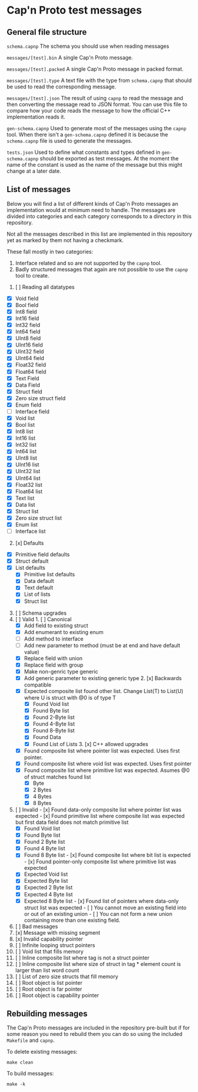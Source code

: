 # Cap'n Proto test messages

## General file structure

`schema.capnp`
The schema you should use when reading messages

`messages/[test].bin`
A single Cap'n Proto message.

`messages/[test].packed`
A single Cap'n Proto message in packed format.

`messages/[test].type`
A text file with the type from `schema.capnp` that should be used to read the corresponding message.

`messages/[test].json`
The result of using `capnp` to read the message and then converting the message read to
JSON format. You can use this file to compare how your code reads the message to how the
official C++ implementation reads it.

`gen-schema.capnp`
Used to generate most of the messages using the `capnp` tool. When there isn't a `gen-schema.capnp` defined it is because the `schema.capnp` file is used to generate
the messages.

`tests.json`
Used to define what constants and types defined in `gen-schema.capnp` should be
exported as test messages. At the moment the name of the constant is used as the
name of the message but this might change at a later date.

## List of messages

Below you will find a list of different kinds of Cap'n Proto messages an implementation
would at minimum need to handle. The messages are divided into categories and each category corresponds to a directory in this repository.

Not all the messages described in this list are implemented in this repository yet as
marked by them not having a checkmark.

These fall mostly in two categories:
1) Interface related and so are not supported by the `capnp` tool.
2) Badly structured messages that again are not possible to use the `capnp` tool to create.

1. [ ] Reading all datatypes
  - [x] Void field
  - [x] Bool field
  - [x] Int8 field
  - [x] Int16 field
  - [x] Int32 field
  - [x] Int64 field
  - [x] UInt8 field
  - [x] UInt16 field
  - [x] UInt32 field
  - [x] UInt64 field
  - [x] Float32 field
  - [x] Float64 field
  - [x] Text Field
  - [x] Data Field
  - [x] Struct field
  - [x] Zero size struct field
  - [x] Enum field
  - [ ] Interface field
  - [x] Void list
  - [x] Bool list
  - [x] Int8 list
  - [x] Int16 list
  - [x] Int32 list
  - [x] Int64 list
  - [x] UInt8 list
  - [x] UInt16 list
  - [x] UInt32 list
  - [x] UInt64 list
  - [x] Float32 list
  - [x] Float64 list
  - [x] Text list
  - [x] Data list
  - [x] Struct list
  - [x] Zero size struct list
  - [x] Enum list
  - [ ] Interface list
2. [x] Defaults
  - [x] Primitive field defaults
  - [x] Struct default
  - [x] List defaults
    - [x] Primitive list defaults
    - [x] Data default
    - [x] Text default
    - [x] List of lists
    - [x] Struct list
3. [ ] Schema upgrades
  1. [ ] Valid
    1. [ ] Canonical
      - [x] Add field to existing struct
      - [x] Add enumerant to existing enum
      - [ ] Add method to interface
      - [ ] Add new parameter to method (must be at end and have default value)
      - [x] Replace field with union
      - [x] Replace field with group
      - [x] Make non-genric type generic
      - [x] Add generic parameter to existing generic type
    2. [x] Backwards compatible
      - [x] Expected composite list found other list. Change List(T) to List(U) where U is struct with @0 is of type T
        - [x] Found Void list
        - [x] Found Byte list
        - [x] Found 2-Byte list
        - [x] Found 4-Byte list
        - [x] Found 8-Byte list
        - [x] Found Data
        - [x] Found List of Lists
    3. [x] C++ allowed upgrades
      - [x] Found composite list where pointer list was expected. Uses first pointer.
      - [x] Found composite list where void list was expected. Uses first pointer
      - [x] Found composite list where primitive list was expected. Asumes @0 of struct matches found list
        - [x] Byte
        - [x] 2 Bytes
        - [x] 4 Bytes
        - [x] 8 Bytes
  2. [ ] Invalid
    - [x] Found data-only composite list where pointer list was expected
    - [x] Found primitive list where composite list was expected but first data field does not match primitive list
      - [x] Found Void list
      - [x] Found Byte list
      - [x] Found 2 Byte list
      - [x] Found 4 Byte list
      - [x] Found 8 Byte list
    - [x] Found composite list where bit list is expected
    - [x] Found pointer-only composite list where primitive list was expected
      - [x] Expected Void list
      - [x] Expected Byte list
      - [x] Expected 2 Byte list
      - [x] Expected 4 Byte list
      - [x] Expected 8 Byte list
    - [x] Found list of pointers where data-only struct list was expected
    - [ ] You cannot move an existing field into or out of an existing union
    - [ ] You can not form a new union containing more than one existing field.
4. [ ] Bad messages
  1. [x] Message with missing segment
  2. [x] Invalid capability pointer
  3. [ ] Infinite looping struct pointers
  4. [ ] Void list that fills memory
  5. [ ] Inline composite list where tag is not a struct pointer
  6. [ ] Inline composite list where size of struct in tag * element count is larger than list word count
  7. [ ] List of zero size structs that fill memory
  8. [ ] Root object is list pointer
  9. [ ] Root object is far pointer
  10. [ ] Root object is capability pointer

## Rebuilding messages

The Cap'n Proto messages are included in the repository pre-built but
if for some reason you need to rebuild them you can do so using the included
`Makefile` and `capnp`.

To delete existing messages:

```
make clean
```

To build messages:

````
make -k
````

